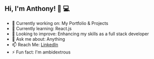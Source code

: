 ## Hi, I'm Anthony! 👋 💻


- 🔭 Currently working on: My Portfolio & Projects
- 🌱 Currently learning: React.js
- 🤔 Looking to improve: Enhancing my skills as a full stack developer
- 💬 Ask me about: Anything
- 📫 Reach Me: [LinkedIn](https://www.linkedin.com/in/anthony-guerrero-63a3a8199/)
- ⚡ Fun fact: I'm ambidextrous

